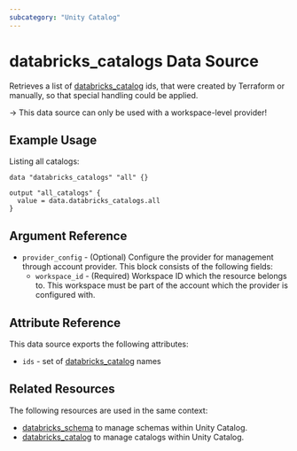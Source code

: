 ```yaml
---
subcategory: "Unity Catalog"
---
```

# databricks_catalogs Data Source

Retrieves a list of [databricks_catalog](../resources/catalog.md) ids, that were created by Terraform or manually, so that special handling could be applied.

-> This data source can only be used with a workspace-level provider!

## Example Usage

Listing all catalogs:

```hcl
data "databricks_catalogs" "all" {}

output "all_catalogs" {
  value = data.databricks_catalogs.all
}
```

## Argument Reference

* `provider_config` - (Optional) Configure the provider for management through account provider. This block consists of the following fields:
  * `workspace_id` - (Required) Workspace ID which the resource belongs to. This workspace must be part of the account which the provider is configured with.

## Attribute Reference

This data source exports the following attributes:

* `ids` - set of [databricks_catalog](../resources/catalog.md) names

## Related Resources

The following resources are used in the same context:

* [databricks_schema](../resources/schema.md) to manage schemas within Unity Catalog.
* [databricks_catalog](../resources/catalog.md) to manage catalogs within Unity Catalog.

